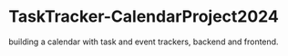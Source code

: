 # TaskTracker-CalendarProject2024
 building a calendar with task and event trackers, backend and frontend.
